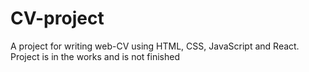 # CV-project
A project for writing web-CV using HTML, CSS, JavaScript and React. Project is in the works and is not finished
